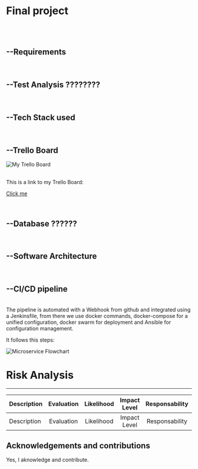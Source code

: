 
# Final project

<br><br>

## --Requirements
<br>


## --Test Analysis ????????


<br>

## --Tech Stack used
<br>
<p>

</p>

## --Trello Board

![My Trello Board](newimagelink)

<br>
This is a link to my Trello Board:

[Click me][MyTrello]

[MyTrello]:  https://trello.com/b/0i1GmcuQ/final-project

<br>

## --Database ??????

<br>


## --Software Architecture
<br>


## --CI/CD pipeline
<br>
The pipeline is automated with a Webhook from github and integrated using a Jenkinsfile, from there we use docker commands, docker-compose for a unified configuration, docker swarm for deployment and Ansible for configuration management.<br>
<p>
It follows this steps:</p>

![Microservice Flowchart](image.jpg)



# Risk Analysis
<hr>




| Description |Evaluation| Likelihood  | Impact Level | Responsability |  Response  |  Control Measures  
| :---        | :----:   |  :----:     |  :----:      |  :----:        |  :----:    |---:
| Description |Evaluation| Likelihood  | Impact Level | Responsability |  Response  |  Control Measures  


## Acknowledgements and contributions

Yes, I aknowledge and contribute.

